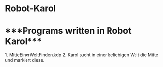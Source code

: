 # **Robot-Karol**
 <H1>***Programs written in Robot Karol***</H1>
1. MitteEinerWeltFinden.kdp
   2. Karol sucht in einer beliebigen Welt die Mitte und markiert diese.
